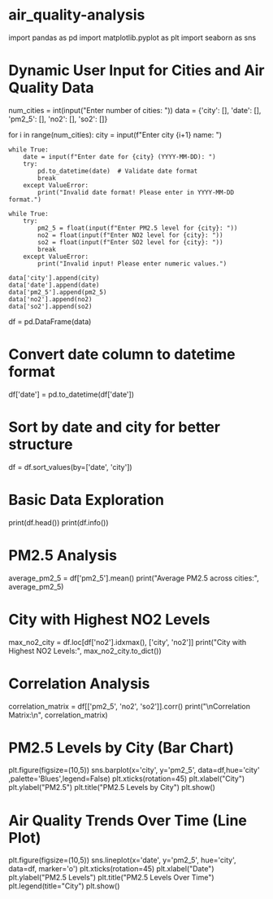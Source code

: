 # air_quality-analysis
import pandas as pd
import matplotlib.pyplot as plt
import seaborn as sns

# Dynamic User Input for Cities and Air Quality Data
num_cities = int(input("Enter number of cities: "))
data = {'city': [], 'date': [], 'pm2_5': [], 'no2': [], 'so2': []}

for i in range(num_cities):
    city = input(f"Enter city {i+1} name: ")
    
    while True:
        date = input(f"Enter date for {city} (YYYY-MM-DD): ")
        try:
            pd.to_datetime(date)  # Validate date format
            break
        except ValueError:
            print("Invalid date format! Please enter in YYYY-MM-DD format.")
    
    while True:
        try:
            pm2_5 = float(input(f"Enter PM2.5 level for {city}: "))
            no2 = float(input(f"Enter NO2 level for {city}: "))
            so2 = float(input(f"Enter SO2 level for {city}: "))
            break
        except ValueError:
            print("Invalid input! Please enter numeric values.")

    data['city'].append(city)
    data['date'].append(date)
    data['pm2_5'].append(pm2_5)
    data['no2'].append(no2)
    data['so2'].append(so2)

df = pd.DataFrame(data)

# Convert date column to datetime format
df['date'] = pd.to_datetime(df['date'])

# Sort by date and city for better structure
df = df.sort_values(by=['date', 'city'])

# Basic Data Exploration
print(df.head())
print(df.info())

# PM2.5 Analysis
average_pm2_5 = df['pm2_5'].mean()
print("Average PM2.5 across cities:", average_pm2_5)

# City with Highest NO2 Levels
max_no2_city = df.loc[df['no2'].idxmax(), ['city', 'no2']]
print("City with Highest NO2 Levels:", max_no2_city.to_dict())

# Correlation Analysis
correlation_matrix = df[['pm2_5', 'no2', 'so2']].corr()
print("\nCorrelation Matrix:\n", correlation_matrix)

# PM2.5 Levels by City (Bar Chart)
plt.figure(figsize=(10,5))
sns.barplot(x='city', y='pm2_5', data=df,hue='city' ,palette='Blues',legend=False)
plt.xticks(rotation=45)
plt.xlabel("City")
plt.ylabel("PM2.5")
plt.title("PM2.5 Levels by City")
plt.show()

# Air Quality Trends Over Time (Line Plot)
plt.figure(figsize=(10,5))
sns.lineplot(x='date', y='pm2_5', hue='city', data=df, marker='o')
plt.xticks(rotation=45)
plt.xlabel("Date")
plt.ylabel("PM2.5 Levels")
plt.title("PM2.5 Levels Over Time")
plt.legend(title="City")
plt.show()

